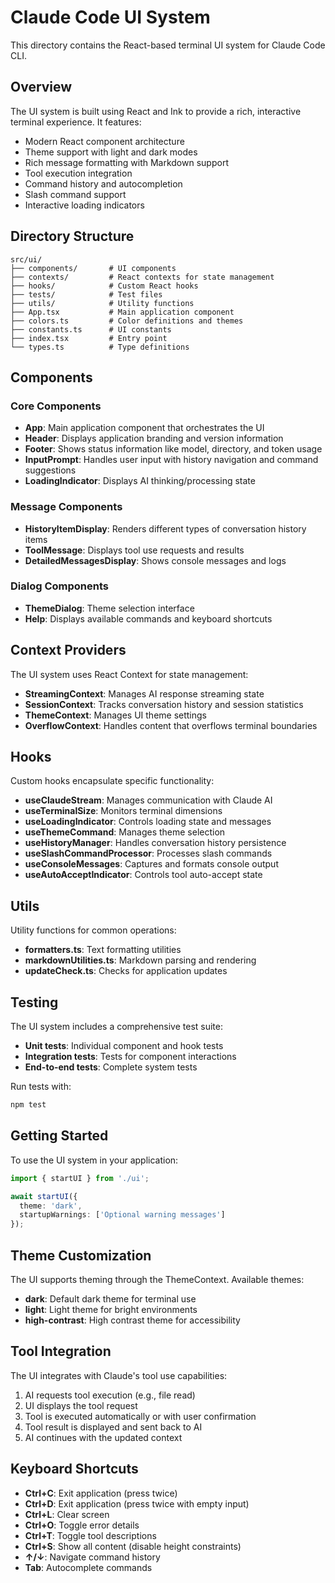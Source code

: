 # Claude Code UI System

This directory contains the React-based terminal UI system for Claude Code CLI.

## Overview

The UI system is built using React and Ink to provide a rich, interactive terminal experience. It features:

- Modern React component architecture
- Theme support with light and dark modes
- Rich message formatting with Markdown support
- Tool execution integration
- Command history and autocompletion
- Slash command support
- Interactive loading indicators

## Directory Structure

```
src/ui/
├── components/       # UI components
├── contexts/         # React contexts for state management
├── hooks/            # Custom React hooks
├── tests/            # Test files
├── utils/            # Utility functions
├── App.tsx           # Main application component
├── colors.ts         # Color definitions and themes
├── constants.ts      # UI constants
├── index.tsx         # Entry point
└── types.ts          # Type definitions
```

## Components

### Core Components

- **App**: Main application component that orchestrates the UI
- **Header**: Displays application branding and version information
- **Footer**: Shows status information like model, directory, and token usage
- **InputPrompt**: Handles user input with history navigation and command suggestions
- **LoadingIndicator**: Displays AI thinking/processing state

### Message Components

- **HistoryItemDisplay**: Renders different types of conversation history items
- **ToolMessage**: Displays tool use requests and results
- **DetailedMessagesDisplay**: Shows console messages and logs

### Dialog Components

- **ThemeDialog**: Theme selection interface
- **Help**: Displays available commands and keyboard shortcuts

## Context Providers

The UI system uses React Context for state management:

- **StreamingContext**: Manages AI response streaming state
- **SessionContext**: Tracks conversation history and session statistics
- **ThemeContext**: Manages UI theme settings
- **OverflowContext**: Handles content that overflows terminal boundaries

## Hooks

Custom hooks encapsulate specific functionality:

- **useClaudeStream**: Manages communication with Claude AI
- **useTerminalSize**: Monitors terminal dimensions
- **useLoadingIndicator**: Controls loading state and messages
- **useThemeCommand**: Manages theme selection
- **useHistoryManager**: Handles conversation history persistence
- **useSlashCommandProcessor**: Processes slash commands
- **useConsoleMessages**: Captures and formats console output
- **useAutoAcceptIndicator**: Controls tool auto-accept state

## Utils

Utility functions for common operations:

- **formatters.ts**: Text formatting utilities
- **markdownUtilities.ts**: Markdown parsing and rendering
- **updateCheck.ts**: Checks for application updates

## Testing

The UI system includes a comprehensive test suite:

- **Unit tests**: Individual component and hook tests
- **Integration tests**: Tests for component interactions
- **End-to-end tests**: Complete system tests

Run tests with:

```bash
npm test
```

## Getting Started

To use the UI system in your application:

```typescript
import { startUI } from './ui';

await startUI({
  theme: 'dark',
  startupWarnings: ['Optional warning messages']
});
```

## Theme Customization

The UI supports theming through the ThemeContext. Available themes:

- **dark**: Default dark theme for terminal use
- **light**: Light theme for bright environments
- **high-contrast**: High contrast theme for accessibility

## Tool Integration

The UI integrates with Claude's tool use capabilities:

1. AI requests tool execution (e.g., file read)
2. UI displays the tool request
3. Tool is executed automatically or with user confirmation
4. Tool result is displayed and sent back to AI
5. AI continues with the updated context

## Keyboard Shortcuts

- **Ctrl+C**: Exit application (press twice)
- **Ctrl+D**: Exit application (press twice with empty input)
- **Ctrl+L**: Clear screen
- **Ctrl+O**: Toggle error details
- **Ctrl+T**: Toggle tool descriptions
- **Ctrl+S**: Show all content (disable height constraints)
- **↑/↓**: Navigate command history
- **Tab**: Autocomplete commands